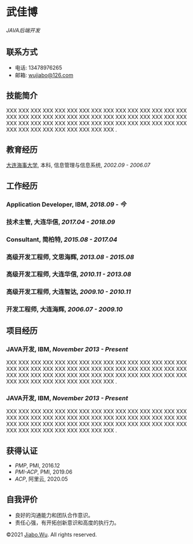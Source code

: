 武佳博 
=============
###### _JAVA后端开发_


联系方式
-----------------------

- 电话: 13478976265
- 邮箱: [wujiabo@126.com](http://wujiabo@126.com)


技能简介
-------

XXX XXX XXX XXX XXX XXX XXX XXX XXX XXX XXX XXX XXX XXX XXX 
XXX XXX XXX XXX XXX XXX XXX XXX XXX XXX XXX XXX XXX XXX XXX XXX XXX XXX 
XXX XXX XXX XXX XXX XXX XXX XXX XXX XXX XXX XXX 
XXX XXX XXX XXX XXX XXX XXX XXX XXX .


教育经历
---------

[大连海事大学](https://www.dlmu.edu.cn/), 本科, 信息管理与信息系统, *2002.09 - 2006.07*


工作经历
----------

### **Application Developer**, IBM, *2018.09 - 今*
### **技术主管**, 大连华信, *2017.04 - 2018.09*
### **Consultant**, 简柏特, *2015.08 - 2017.04*
### **高级开发工程师**, 文思海辉, *2013.08 - 2015.08*
### **高级开发工程师**, 大连华信, *2010.11 - 2013.08*
### **高级开发工程师**, 大连智达, *2009.10 - 2010.11*
### **开发工程师**, 大连海辉, *2006.07 - 2009.10*



项目经历
----------

### **JAVA开发**, IBM, *November 2013 - Present*

XXX XXX XXX XXX XXX XXX XXX XXX XXX XXX XXX XXX XXX XXX XXX 
XXX XXX XXX XXX XXX XXX XXX XXX XXX XXX XXX XXX XXX XXX XXX XXX XXX XXX 
XXX XXX XXX XXX XXX XXX XXX XXX XXX XXX XXX XXX 
XXX XXX XXX XXX XXX XXX XXX XXX XXX .

### **JAVA开发**, IBM, *November 2013 - Present*

XXX XXX XXX XXX XXX XXX XXX XXX XXX XXX XXX XXX XXX XXX XXX 
XXX XXX XXX XXX XXX XXX XXX XXX XXX XXX XXX XXX XXX XXX XXX XXX XXX XXX 
XXX XXX XXX XXX XXX XXX XXX XXX XXX XXX XXX XXX 
XXX XXX XXX XXX XXX XXX XXX XXX XXX .


获得认证
-----------------

- *PMP*, PMI, 2016.12
- *PMI-ACP*, PMI, 2019.06
- *ACP*, 阿里云, 2020.05


自我评价
---------

- 良好的沟通能力和团队合作意识。
- 责任心强，有开拓创新意识和高度的执行力。



©2021 [Jiabo.Wu](https://github.com/wujiabo/resume). All rights reserved.
